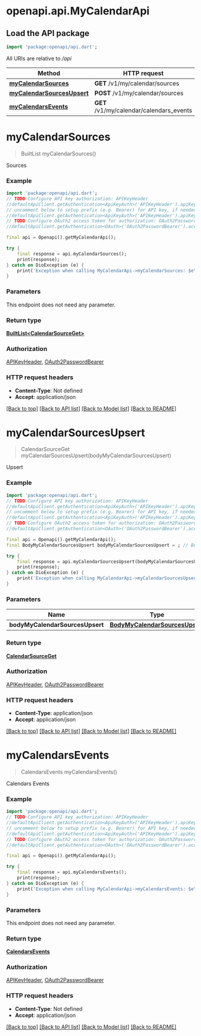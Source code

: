 # openapi.api.MyCalendarApi

## Load the API package
```dart
import 'package:openapi/api.dart';
```

All URIs are relative to */api*

Method | HTTP request | Description
------------- | ------------- | -------------
[**myCalendarSources**](MyCalendarApi.md#mycalendarsources) | **GET** /v1/my/calendar/sources | Sources
[**myCalendarSourcesUpsert**](MyCalendarApi.md#mycalendarsourcesupsert) | **POST** /v1/my/calendar/sources | Upsert
[**myCalendarsEvents**](MyCalendarApi.md#mycalendarsevents) | **GET** /v1/my/calendar/calendars_events | Calendars Events


# **myCalendarSources**
> BuiltList<CalendarSourceGet> myCalendarSources()

Sources

### Example
```dart
import 'package:openapi/api.dart';
// TODO Configure API key authorization: APIKeyHeader
//defaultApiClient.getAuthentication<ApiKeyAuth>('APIKeyHeader').apiKey = 'YOUR_API_KEY';
// uncomment below to setup prefix (e.g. Bearer) for API key, if needed
//defaultApiClient.getAuthentication<ApiKeyAuth>('APIKeyHeader').apiKeyPrefix = 'Bearer';
// TODO Configure OAuth2 access token for authorization: OAuth2PasswordBearer
//defaultApiClient.getAuthentication<OAuth>('OAuth2PasswordBearer').accessToken = 'YOUR_ACCESS_TOKEN';

final api = Openapi().getMyCalendarApi();

try {
    final response = api.myCalendarSources();
    print(response);
} catch on DioException (e) {
    print('Exception when calling MyCalendarApi->myCalendarSources: $e\n');
}
```

### Parameters
This endpoint does not need any parameter.

### Return type

[**BuiltList&lt;CalendarSourceGet&gt;**](CalendarSourceGet.md)

### Authorization

[APIKeyHeader](../README.md#APIKeyHeader), [OAuth2PasswordBearer](../README.md#OAuth2PasswordBearer)

### HTTP request headers

 - **Content-Type**: Not defined
 - **Accept**: application/json

[[Back to top]](#) [[Back to API list]](../README.md#documentation-for-api-endpoints) [[Back to Model list]](../README.md#documentation-for-models) [[Back to README]](../README.md)

# **myCalendarSourcesUpsert**
> CalendarSourceGet myCalendarSourcesUpsert(bodyMyCalendarSourcesUpsert)

Upsert

### Example
```dart
import 'package:openapi/api.dart';
// TODO Configure API key authorization: APIKeyHeader
//defaultApiClient.getAuthentication<ApiKeyAuth>('APIKeyHeader').apiKey = 'YOUR_API_KEY';
// uncomment below to setup prefix (e.g. Bearer) for API key, if needed
//defaultApiClient.getAuthentication<ApiKeyAuth>('APIKeyHeader').apiKeyPrefix = 'Bearer';
// TODO Configure OAuth2 access token for authorization: OAuth2PasswordBearer
//defaultApiClient.getAuthentication<OAuth>('OAuth2PasswordBearer').accessToken = 'YOUR_ACCESS_TOKEN';

final api = Openapi().getMyCalendarApi();
final BodyMyCalendarSourcesUpsert bodyMyCalendarSourcesUpsert = ; // BodyMyCalendarSourcesUpsert | 

try {
    final response = api.myCalendarSourcesUpsert(bodyMyCalendarSourcesUpsert);
    print(response);
} catch on DioException (e) {
    print('Exception when calling MyCalendarApi->myCalendarSourcesUpsert: $e\n');
}
```

### Parameters

Name | Type | Description  | Notes
------------- | ------------- | ------------- | -------------
 **bodyMyCalendarSourcesUpsert** | [**BodyMyCalendarSourcesUpsert**](BodyMyCalendarSourcesUpsert.md)|  | 

### Return type

[**CalendarSourceGet**](CalendarSourceGet.md)

### Authorization

[APIKeyHeader](../README.md#APIKeyHeader), [OAuth2PasswordBearer](../README.md#OAuth2PasswordBearer)

### HTTP request headers

 - **Content-Type**: application/json
 - **Accept**: application/json

[[Back to top]](#) [[Back to API list]](../README.md#documentation-for-api-endpoints) [[Back to Model list]](../README.md#documentation-for-models) [[Back to README]](../README.md)

# **myCalendarsEvents**
> CalendarsEvents myCalendarsEvents()

Calendars Events

### Example
```dart
import 'package:openapi/api.dart';
// TODO Configure API key authorization: APIKeyHeader
//defaultApiClient.getAuthentication<ApiKeyAuth>('APIKeyHeader').apiKey = 'YOUR_API_KEY';
// uncomment below to setup prefix (e.g. Bearer) for API key, if needed
//defaultApiClient.getAuthentication<ApiKeyAuth>('APIKeyHeader').apiKeyPrefix = 'Bearer';
// TODO Configure OAuth2 access token for authorization: OAuth2PasswordBearer
//defaultApiClient.getAuthentication<OAuth>('OAuth2PasswordBearer').accessToken = 'YOUR_ACCESS_TOKEN';

final api = Openapi().getMyCalendarApi();

try {
    final response = api.myCalendarsEvents();
    print(response);
} catch on DioException (e) {
    print('Exception when calling MyCalendarApi->myCalendarsEvents: $e\n');
}
```

### Parameters
This endpoint does not need any parameter.

### Return type

[**CalendarsEvents**](CalendarsEvents.md)

### Authorization

[APIKeyHeader](../README.md#APIKeyHeader), [OAuth2PasswordBearer](../README.md#OAuth2PasswordBearer)

### HTTP request headers

 - **Content-Type**: Not defined
 - **Accept**: application/json

[[Back to top]](#) [[Back to API list]](../README.md#documentation-for-api-endpoints) [[Back to Model list]](../README.md#documentation-for-models) [[Back to README]](../README.md)

